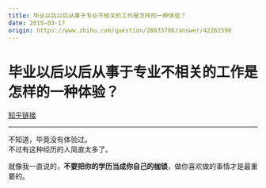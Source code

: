 ```yaml
---
title: 毕业以后以后从事于专业不相关的工作是怎样的一种体验？
date: 2015-03-17
origin: https://www.zhihu.com/question/28833786/answer/42261590
---
```

# 毕业以后以后从事于专业不相关的工作是怎样的一种体验？

[知乎链接](https://www.zhihu.com/question/28833786/answer/42261590)

---------

<span class="RichText ztext CopyrightRichText-richText" itemprop="text"><p>不知道，毕竟没有体验过。<br>不过有这种经历的人简直太多了。</p>就像我一直说的，<b>不要把你的学历当成你自己的枷锁</b>，做你喜欢做的事情才是最重要的。</span>